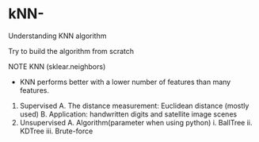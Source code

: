 # kNN-
Understanding KNN algorithm 

Try to build the algorithm from scratch

NOTE
KNN (sklear.neighbors)
-	KNN performs better with a lower number of features than many features.
1.	Supervised
    A.	The distance measurement: Euclidean distance (mostly used)
    B.	Application: handwritten digits and satellite image scenes
2.	Unsupervised 
    A.	Algorithm(parameter when using python)
      i.	BallTree
      ii.	KDTree
      iii.	Brute-force
